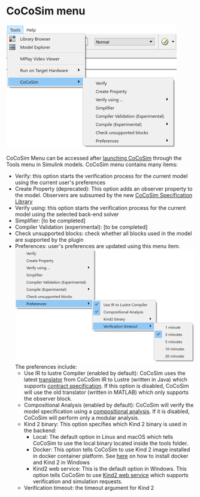# CoCoSim menu

![Kind Library](https://github.com/coco-team/cocoSim2/blob/master/doc/images/menu.png)

CoCoSim Menu can be accessed after [launching CoCoSim](https://github.com/coco-team/cocoSim2/blob/master/doc/installation.md#launching) through the Tools menu in Simulink models. CoCoSim menu contains many items:

+ Verify: this option starts the verification process for the current model using the current user's preferences 
+ Create Property (deprecated): This option adds an observer property to the model. Observers are subsumed by the new [CoCoSim Specification Library](https://github.com/coco-team/cocoSim2/blob/master/doc/specificationLibrary.md)
+ Verify using: this option starts the verification process for the current model using the selected back-end solver 
+ Simplifier: [to be completed]
+ Compiler Validation (experimental): [to be completed]
+ Check unsupported blocks: check whether all blocks used in the model are supported by the plugin
+ Preferences: user's preferences are updated using this menu item. 
![Preferences](https://github.com/coco-team/cocoSim2/blob/master/doc/images/preferences.png)
The preferences include: 
   + Use IR to lustre Compiler (enabled by default): CoCoSim uses the latest [translator](https://github.com/coco-team/ir2lustre) from CoCoSim IR to Lustre (written in Java) which supports [contract specification](https://github.com/coco-team/cocoSim2/blob/master/doc/specificationLibrary.md). If this option is disabled, CoCoSim will use the old translator (written in MATLAB) which only supports the observer block. 
   + Compositional Analysis (enabled by default): CoCoSim will verify the model specification using a [compositional analysis](https://github.com/coco-team/cocoSim2/blob/master/doc/compositionalAnalysis.md). If it is disabled, CoCoSim will perform only a modular analysis.
   + Kind 2 binary: This option specifies which Kind 2 binary is used in the backend:
     + Local: The default option in Linux and macOS which tells CoCoSim to use the local binary located inside the tools folder. 
     + Docker: This option tells CoCoSim to use Kind 2 image installed in docker container platform. See [here](https://github.com/coco-team/cocoSim2/blob/master/doc/installation.md#docker) on how to install docker and Kind 2 in Windows
     + Kind2 web service: This is the default option in Windows. This option tells CoCoSim to use [Kind2 web service](https://github.com/kind2-mc/kind2-webservices/wiki) which supports verification and simulation requests. 
   + Verification timeout: the timeout argument for Kind 2 
